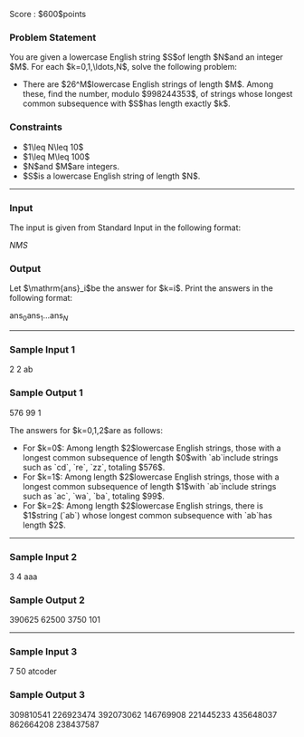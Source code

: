 
<div>

<span>

<span>

<p>
Score : $600$points
</p>

<div>

<section>

### **Problem Statement**

<p>
You are given a lowercase English string $S$of length $N$and an integer $M$. For each $k=0,1,\ldots,N$, solve the following problem:
</p>

<ul>

<li>
There are $26^M$lowercase English strings of length $M$. Among these, find the number, modulo $998244353$, of strings whose longest common subsequence with $S$has length exactly $k$.
</li>

</ul>

</section>

</div>

<div>

<section>

### **Constraints**

<ul>

<li>
$1\leq N\leq 10$
</li>

<li>
$1\leq M\leq 100$
</li>

<li>
$N$and $M$are integers.
</li>

<li>
$S$is a lowercase English string of length $N$.
</li>

</ul>

</section>

</div>

---

<div>

<div>

<section>

### **Input**

<p>
The input is given from Standard Input in the following format:
</p>

<div>

$N$$M$$S$
</div>

</section>

</div>

<div>

<section>

### **Output**

<p>
Let $\mathrm{ans}_i$be the answer for $k=i$. Print the answers in the following format:
</p>

<div>

$\mathrm{ans}_0$$\mathrm{ans}_1$$\ldots$$\mathrm{ans}_N$
</div>

</section>

</div>

</div>

---

<div>

<section>

### **Sample Input 1**

<div>

2 2
ab

</div>

</section>

</div>

<div>

<section>

### **Sample Output 1**

<div>

576 99 1

</div>

<p>
The answers for $k=0,1,2$are as follows:
</p>

<ul>

<li>
For $k=0$: Among length $2$lowercase English strings, those with a longest common subsequence of length $0$with `ab`include strings such as `cd`, `re`, `zz`, totaling $576$.
</li>

<li>
For $k=1$: Among length $2$lowercase English strings, those with a longest common subsequence of length $1$with `ab`include strings such as `ac`, `wa`, `ba`, totaling $99$.
</li>

<li>
For $k=2$: Among length $2$lowercase English strings, there is $1$string (`ab`) whose longest common subsequence with `ab`has length $2$.
</li>

</ul>

</section>

</div>

---

<div>

<section>

### **Sample Input 2**

<div>

3 4
aaa

</div>

</section>

</div>

<div>

<section>

### **Sample Output 2**

<div>

390625 62500 3750 101

</div>

</section>

</div>

---

<div>

<section>

### **Sample Input 3**

<div>

7 50
atcoder

</div>

</section>

</div>

<div>

<section>

### **Sample Output 3**

<div>

309810541 226923474 392073062 146769908 221445233 435648037 862664208 238437587

</div>

</section>

</div>

</span>

</span>

</div>

